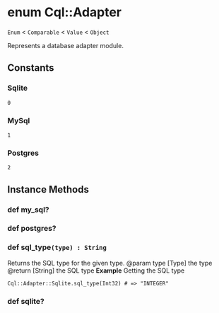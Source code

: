 # enum Cql::Adapter

`Enum` < `Comparable` < `Value` < `Object`

Represents a database adapter module.

## Constants

### Sqlite

```crystal
0
```

### MySql

```crystal
1
```

### Postgres

```crystal
2
```

## Instance Methods

### def my\_sql?

### def postgres?

### def sql\_type`(type) : String`

Returns the SQL type for the given type. @param type \[Type] the type @return \[String] the SQL type **Example** Getting the SQL type

```crystal
Cql::Adapter::Sqlite.sql_type(Int32) # => "INTEGER"
```

### def sqlite?

